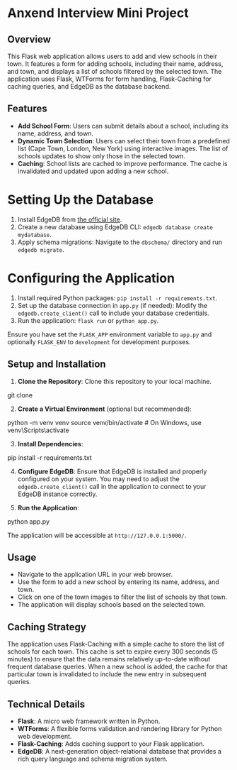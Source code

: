 # Anxend Interview Mini Project

## Overview
This Flask web application allows users to add and view schools in their town. It features a form for adding schools, including their name, address, and town, and displays a list of schools filtered by the selected town. The application uses Flask, WTForms for form handling, Flask-Caching for caching queries, and EdgeDB as the database backend.

## Features
- **Add School Form**: Users can submit details about a school, including its name, address, and town.
- **Dynamic Town Selection**: Users can select their town from a predefined list (Cape Town, London, New York) using interactive images. The list of schools updates to show only those in the selected town.
- **Caching**: School lists are cached to improve performance. The cache is invalidated and updated upon adding a new school.


# Setting Up the Database

1. Install EdgeDB from [the official site](https://edgedb.com/download).
2. Create a new database using EdgeDB CLI: `edgedb database create mydatabase`.
3. Apply schema migrations: Navigate to the `dbschema/` directory and run `edgedb migrate`.

# Configuring the Application

1. Install required Python packages: `pip install -r requirements.txt`.
2. Set up the database connection in `app.py` (if needed): Modify the `edgedb.create_client()` call to include your database credentials.
3. Run the application: `flask run` or `python app.py`.

Ensure you have set the `FLASK_APP` environment variable to `app.py` and optionally `FLASK_ENV` to `development` for development purposes.




## Setup and Installation

1. **Clone the Repository**: Clone this repository to your local machine.

git clone <repository-url>


2. **Create a Virtual Environment** (optional but recommended):

python -m venv venv
source venv/bin/activate # On Windows, use venv\Scripts\activate



3. **Install Dependencies**:

pip install -r requirements.txt


4. **Configure EdgeDB**: Ensure that EdgeDB is installed and properly configured on your system. You may need to adjust the `edgedb.create_client()` call in the application to connect to your EdgeDB instance correctly.

5. **Run the Application**:


python app.py


The application will be accessible at `http://127.0.0.1:5000/`.

## Usage

- Navigate to the application URL in your web browser.
- Use the form to add a new school by entering its name, address, and town.
- Click on one of the town images to filter the list of schools by that town.
- The application will display schools based on the selected town.

## Caching Strategy

The application uses Flask-Caching with a simple cache to store the list of schools for each town. This cache is set to expire every 300 seconds (5 minutes) to ensure that the data remains relatively up-to-date without frequent database queries. When a new school is added, the cache for that particular town is invalidated to include the new entry in subsequent queries.

## Technical Details

- **Flask**: A micro web framework written in Python.
- **WTForms**: A flexible forms validation and rendering library for Python web development.
- **Flask-Caching**: Adds caching support to your Flask application.
- **EdgeDB**: A next-generation object-relational database that provides a rich query language and schema migration system.

